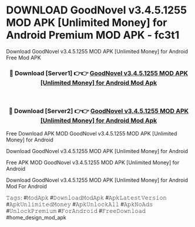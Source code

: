 # DOWNLOAD GoodNovel v3.4.5.1255 MOD APK [Unlimited Money] for Android Premium MOD APK - fc3t1
Download GoodNovel v3.4.5.1255 MOD APK [Unlimited Money] for Android Free Mod APK

<div align="center">
<h3>🔴 Download [Server1] 👉👉 <a href="https://apk-comot.site?title=GoodNovel_v3.4.5.1255_MOD_APK_[Unlimited_Money]_for_Android">GoodNovel v3.4.5.1255 MOD APK [Unlimited Money] for Android Mod Apk</a></h3><br>

<h3>🔴 Download [Server2] 👉👉 <a href="https://apk-comot.site?title=GoodNovel_v3.4.5.1255_MOD_APK_[Unlimited_Money]_for_Android">GoodNovel v3.4.5.1255 MOD APK [Unlimited Money] for Android Mod Apk</a></h3>
</div>


Free Download APK MOD GoodNovel v3.4.5.1255 MOD APK [Unlimited Money] for Android

Download GoodNovel v3.4.5.1255 MOD APK [Unlimited Money] for Android 

Free APK MOD GoodNovel v3.4.5.1255 MOD APK [Unlimited Money] for Android 

Download GoodNovel v3.4.5.1255 MOD APK [Unlimited Money] for Android Mod For Android

𝚃𝚊𝚐𝚜: #𝙼𝚘𝚍𝙰𝚙𝚔 #𝙳𝚘𝚠𝚗𝚕𝚘𝚊𝚍𝙼𝚘𝚍𝙰𝚙𝚔 #𝙰𝚙𝚔𝙻𝚊𝚝𝚎𝚜𝚝𝚅𝚎𝚛𝚜𝚒𝚘𝚗 #𝙰𝚙𝚔𝚄𝚗𝚕𝚒𝚖𝚒𝚝𝚎𝚍𝙼𝚘𝚗𝚎𝚢 #𝙰𝚙𝚔𝚄𝚗𝚕𝚘𝚌𝚔𝙰𝚕𝚕 #𝙰𝚙𝚔𝙽𝚘𝙰𝚍𝚜 #𝚄𝚗𝚕𝚘𝚌𝚔𝙿𝚛𝚎𝚖𝚒𝚞𝚖 #𝙵𝚘𝚛𝙰𝚗𝚍𝚛𝚘𝚒𝚍 #𝙵𝚛𝚎𝚎𝙳𝚘𝚠𝚗𝚕𝚘𝚊𝚍 #home_design_mod_apk
